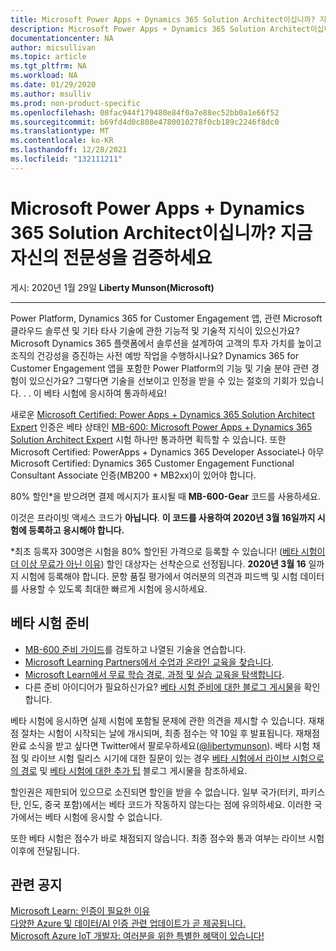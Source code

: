 ```yaml
---
title: Microsoft Power Apps + Dynamics 365 Solution Architect이십니까? 지금 자신의 전문성을 검증하세요 | Microsoft Docs
description: Microsoft Power Apps + Dynamics 365 Solution Architect이십니까? 지금 자신의 전문성을 검증하세요
documentationcenter: NA
author: micsullivan
ms.topic: article
ms.tgt_pltfrm: NA
ms.workload: NA
ms.date: 01/29/2020
ms.author: msulliv
ms.prod: non-product-specific
ms.openlocfilehash: 08fac944f179480e84f0a7e88ec52bb0a1e66f52
ms.sourcegitcommit: b69fd4d0c808e4780010278f0cb189c2246f8dc0
ms.translationtype: MT
ms.contentlocale: ko-KR
ms.lasthandoff: 12/28/2021
ms.locfileid: "132111211"
---
```

# <a name="are-you-a-microsoft-power-apps--dynamics-365-solution-architect-validate-your-expertise-today"></a>Microsoft Power Apps + Dynamics 365 Solution Architect이십니까? 지금 자신의 전문성을 검증하세요

게시: 2020년 1월 29일 **Liberty Munson(Microsoft)**

___

Power Platform, Dynamics 365 for Customer Engagement 앱, 관련 Microsoft 클라우드 솔루션 및 기타 타사 기술에 관한 기능적 및 기술적 지식이 있으신가요? Microsoft Dynamics 365 플랫폼에서 솔루션을 설계하여 고객의 투자 가치를 높이고 조직의 건강성을 증진하는 사전 예방 작업을 수행하시나요? Dynamics 365 for Customer Engagement 앱을 포함한 Power Platform의 기능 및 기술 분야 관련 경험이 있으신가요? 그렇다면 기술을 선보이고 인정을 받을 수 있는 절호의 기회가 있습니다. . . 이 베타 시험에 응시하여 통과하세요!

새로운 [Microsoft Certified: Power Apps + Dynamics 365 Solution Architect Expert](https://docs.microsoft.com/learn/certifications/power-apps-and-d365-solution-architect-expert?WT.mc_id=mb600_MB600blog_cert_powerappsd365solnarch-blog-wwl) 인증은 베타 상태인 [MB-600: Microsoft Power Apps + Dynamics 365 Solution Architect Expert](https://docs.microsoft.com/learn/certifications/exams/mb-600?WT.mc_id=mb600_MB600blog_cert_exammb600-blog-wwl) 시험 하나만 통과하면 획득할 수 있습니다. 또한 Microsoft Certified: PowerApps + Dynamics 365 Developer Associate나 아무 Microsoft Certified: Dynamics 365 Customer Engagement Functional Consultant Associate 인증(MB200 + MB2xx)이 있어야 합니다.

80% 할인*을 받으려면 결제 메시지가 표시될 때 **MB-600-Gear** 코드를 사용하세요.

이것은 프라이빗 액세스 코드가 **아닙니다**. **이 코드를 사용하여 2020년 3월 16일까지 시험에 등록하고 응시해야 합니다.**

*최초 등록자 300명은 시험을 80% 할인된 가격으로 등록할 수 있습니다! ([베타 시험이 더 이상 무료가 아닌 이유](https://www.microsoft.com/en-us/learning/community-blog-post.aspx?BlogId=8&Id=374922)) 할인 대상자는 선착순으로 선정됩니다. **2020년 3월 16** 일까지 시험에 등록해야 합니다. 문항 품질 평가에서 여러분의 의견과 피드백 및 시험 데이터를 사용할 수 있도록 최대한 빠르게 시험에 응시하세요.

## <a name="preparing-for-beta-exams"></a>베타 시험 준비

- [MB-600 준비 가이드](https://docs.microsoft.com/learn/certifications/exams/mb-600?WT.mc_id=mb600_MB600blog_cert_exammb600-blog-wwl)를 검토하고 나열된 기술을 연습합니다.
- [Microsoft Learning Partners에서 수업과 온라인 교육을 찾습니다](https://www.microsoft.com/en-us/learning/course-list.aspx).
- [Microsoft Learn에서 무료 학습 경로, 과정 및 실습 교육을 탐색합니다](https://docs.microsoft.com/learn/browse).
- 다른 준비 아이디어가 필요하신가요? [베타 시험 준비에 대한 블로그 게시물](https://www.microsoft.com/en-us/learning/community-blog-post.aspx?BlogId=8&Id=374544)을 확인합니다.

베타 시험에 응시하면 실제 시험에 포함될 문제에 관한 의견을 제시할 수 있습니다. 재채점 절차는 시험이 시작되는 날에 개시되며, 최종 점수는 약 10일 후 발표됩니다. 재채점 완료 소식을 받고 싶다면 Twitter에서 팔로우하세요([@libertymunson](https://twitter.com/LibertyMunson)). 베타 시험 채점 및 라이브 시험 릴리스 시기에 대한 질문이 있는 경우 [베타 시험에서 라이브 시험으로의 경로](https://www.microsoft.com/en-us/learning/community-blog-post.aspx?BlogId=8&Id=374675) 및 [베타 시험에 대한 추가 팁](https://www.microsoft.com/en-us/learning/community-blog-post.aspx?BlogId=8&Id=374723) 블로그 게시물을 참조하세요.

할인권은 제한되어 있으므로 소진되면 할인을 받을 수 없습니다. 일부 국가(터키, 파키스탄, 인도, 중국 포함)에서는 베타 코드가 작동하지 않는다는 점에 유의하세요. 이러한 국가에서는 베타 시험에 응시할 수 없습니다.

또한 베타 시험은 점수가 바로 채점되지 않습니다. 최종 점수와 통과 여부는 라이브 시험 이후에 전달됩니다.

## <a name="related-announcements"></a>관련 공지

[Microsoft Learn: 인증이 필요한 이유](https://www.microsoft.com/en-us/learning/community-blog-post.aspx?BlogId=8&Id=375280)  
[다양한 Azure 및 데이터/AI 인증 관련 업데이트가 곧 제공됩니다.](https://www.microsoft.com/en-us/learning/community-blog-post.aspx?BlogId=8&Id=375281)  
[Microsoft Azure IoT 개발자: 여러분을 위한 특별한 혜택이 있습니다!](https://www.microsoft.com/en-us/learning/community-blog-post.aspx?BlogId=8&Id=375252)